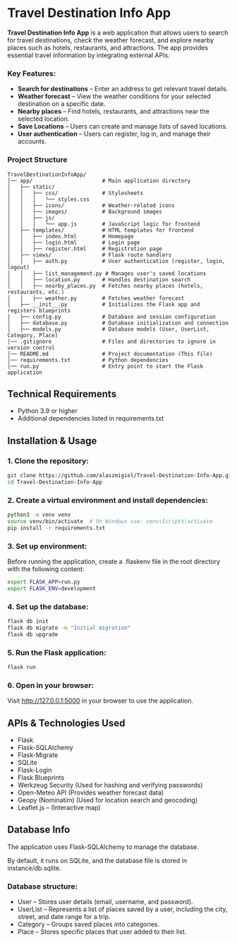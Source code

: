 # Travel Destination Info App

**Travel Destination Info App** is a web application that allows users to search for travel destinations, check the weather forecast, and explore nearby places such as hotels, restaurants, and attractions. The app provides essential travel information by integrating external APIs.

### Key Features:
- **Search for destinations** – Enter an address to get relevant travel details.
- **Weather forecast** – View the weather conditions for your selected destination on a specific date.
- **Nearby places** – Find hotels, restaurants, and attractions near the selected location.
- **Save Locations** – Users can create and manage lists of saved locations.
- **User authentication** – Users can register, log in, and manage their accounts.


### Project Structure
```
TravelDestinationInfoApp/
│── app/                      # Main application directory
│   ├── static/               
│   │   ├── css/              # Stylesheets
│   │   │   └── styles.css
│   │   ├── icons/            # Weather-related icons
│   │   ├── images/           # Background images
│   │   ├── js/               
│   │   │   └── app.js        # JavaScript logic for frontend
│   ├── templates/            # HTML templates for frontend
│   │   ├── index.html        # Homepage
│   │   ├── login.html        # Login page
│   │   ├── register.html     # Registration page
│   ├── views/                # Flask route handlers
│   │   ├── auth.py           # User authentication (register, login, logout)
│   │   ├── list_management.py # Manages user's saved locations
│   │   ├── location.py       # Handles destination search
│   │   ├── nearby_places.py  # Fetches nearby places (hotels, restaurants, etc.)
│   │   ├── weather.py        # Fetches weather forecast
│   ├── __init__.py           # Initializes the Flask app and registers blueprints
│   ├── config.py             # Database and session configuration
│   ├── database.py           # Database initialization and connection
│   ├── models.py             # Database models (User, UserList, Category, Place)
│── .gitignore                # Files and directories to ignore in version control
│── README.md                 # Project documentation (This file)
│── requirements.txt          # Python dependencies
│── run.py                    # Entry point to start the Flask application
```

## Technical Requirements

- Python 3.9 or higher
- Additional dependencies listed in requirements.txt

## Installation & Usage

### 1. Clone the repository:
```sh
git clone https://github.com/alaszmigiel/Travel-Destination-Info-App.git
cd Travel-Destination-Info-App
```
### 2. Create a virtual environment and install dependencies:
```sh
python3 -m venv venv
source venv/bin/activate  # On Windows use: venv\Scripts\activate
pip install -r requirements.txt
```
### 3. Set up environment:
Before running the application, create a .flaskenv file in the root directory with the following content:
```sh
export FLASK_APP=run.py
export FLASK_ENV=development
```

### 4. Set up the database:
``` sh
flask db init
flask db migrate -m "Initial migration"
flask db upgrade
```
### 5. Run the Flask application:
``` sh
flask run
```
### 6. Open in your browser:
Visit http://127.0.0.1:5000 in your browser to use the application.

## APIs & Technologies Used
- Flask 
- Flask-SQLAlchemy 
- Flask-Migrate 
- SQLite
- Flask-Login
- Flask Blueprints 
- Werkzeug Security (Used for hashing and verifying passwords)
- Open-Meteo API (Provides weather forecast data)
- Geopy (Nominatim) (Used for location search and geocoding)
- Leaflet.js – (Interactive map)

## Database Info
The application uses Flask-SQLAlchemy to manage the database.

By default, it runs on SQLite, and the database file is stored in instance/db.sqlite.

### Database structure:
- User – Stores user details (email, username, and password).
- UserList – Represents a list of places saved by a user, including the city, street, and date range for a trip.
- Category – Groups saved places into categories.
- Place – Stores specific places that user added to their list.
